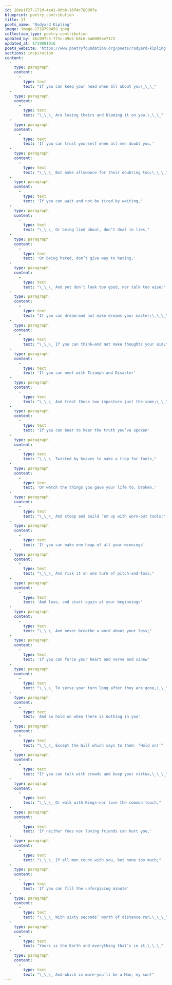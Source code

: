 ```yaml
---
id: 10ee1f27-171d-4e41-8dbb-16f4c788d07a
blueprint: poetry_contribution
title: If
poets_name: 'Rudyard Kipling'
image: image-1718799459.jpeg
collection_type: poetry-contribution
updated_by: 46c097c5-771c-49e2-b8c6-ba6009ae7172
updated_at: 1719801916
poets_website: 'https://www.poetryfoundation.org/poets/rudyard-kipling'
sections: inspiration
content:
  -
    type: paragraph
    content:
      -
        type: text
        text: "If you can keep your head when all about you\_\_\_"
  -
    type: paragraph
    content:
      -
        type: text
        text: "\_\_\_ Are losing theirs and blaming it on you,\_\_\_"
  -
    type: paragraph
    content:
      -
        type: text
        text: 'If you can trust yourself when all men doubt you,'
  -
    type: paragraph
    content:
      -
        type: text
        text: "\_\_\_ But make allowance for their doubting too;\_\_\_"
  -
    type: paragraph
    content:
      -
        type: text
        text: 'If you can wait and not be tired by waiting,'
  -
    type: paragraph
    content:
      -
        type: text
        text: "\_\_\_ Or being lied about, don’t deal in lies,"
  -
    type: paragraph
    content:
      -
        type: text
        text: 'Or being hated, don’t give way to hating,'
  -
    type: paragraph
    content:
      -
        type: text
        text: "\_\_\_ And yet don’t look too good, nor talk too wise:"
  -
    type: paragraph
    content:
      -
        type: text
        text: "If you can dream—and not make dreams your master;\_\_\_"
  -
    type: paragraph
    content:
      -
        type: text
        text: "\_\_\_ If you can think—and not make thoughts your aim;\_\_\_"
  -
    type: paragraph
    content:
      -
        type: text
        text: 'If you can meet with Triumph and Disaster'
  -
    type: paragraph
    content:
      -
        type: text
        text: "\_\_\_ And treat those two impostors just the same;\_\_\_"
  -
    type: paragraph
    content:
      -
        type: text
        text: 'If you can bear to hear the truth you’ve spoken'
  -
    type: paragraph
    content:
      -
        type: text
        text: "\_\_\_ Twisted by knaves to make a trap for fools,"
  -
    type: paragraph
    content:
      -
        type: text
        text: 'Or watch the things you gave your life to, broken,'
  -
    type: paragraph
    content:
      -
        type: text
        text: "\_\_\_ And stoop and build ’em up with worn-out tools:"
  -
    type: paragraph
    content:
      -
        type: text
        text: 'If you can make one heap of all your winnings'
  -
    type: paragraph
    content:
      -
        type: text
        text: "\_\_\_ And risk it on one turn of pitch-and-toss,"
  -
    type: paragraph
    content:
      -
        type: text
        text: 'And lose, and start again at your beginnings'
  -
    type: paragraph
    content:
      -
        type: text
        text: "\_\_\_ And never breathe a word about your loss;"
  -
    type: paragraph
    content:
      -
        type: text
        text: 'If you can force your heart and nerve and sinew'
  -
    type: paragraph
    content:
      -
        type: text
        text: "\_\_\_ To serve your turn long after they are gone,\_\_\_"
  -
    type: paragraph
    content:
      -
        type: text
        text: 'And so hold on when there is nothing in you'
  -
    type: paragraph
    content:
      -
        type: text
        text: "\_\_\_ Except the Will which says to them: ‘Hold on!’"
  -
    type: paragraph
    content:
      -
        type: text
        text: "If you can talk with crowds and keep your virtue,\_\_\_"
  -
    type: paragraph
    content:
      -
        type: text
        text: "\_\_\_ Or walk with Kings—nor lose the common touch,"
  -
    type: paragraph
    content:
      -
        type: text
        text: 'If neither foes nor loving friends can hurt you,'
  -
    type: paragraph
    content:
      -
        type: text
        text: "\_\_\_ If all men count with you, but none too much;"
  -
    type: paragraph
    content:
      -
        type: text
        text: 'If you can fill the unforgiving minute'
  -
    type: paragraph
    content:
      -
        type: text
        text: "\_\_\_ With sixty seconds’ worth of distance run,\_\_\_"
  -
    type: paragraph
    content:
      -
        type: text
        text: "Yours is the Earth and everything that’s in it,\_\_\_"
  -
    type: paragraph
    content:
      -
        type: text
        text: "\_\_\_ And—which is more—you’ll be a Man, my son!"
---
```

